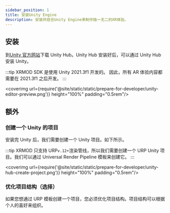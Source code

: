 ```yaml
---
sidebar_position: 1
title: 安装Unity Engine
description: 安装并结合Unity Engine来制作独一无二的XR体验。
---
```


## 安装

到[Unity 官方网站](https://unity3d.com/get-unity/download/archive)下载 Unity Hub。Unity Hub 安装好后，可以通过 Unity Hub 安装 Unity。

:::tip
XRMOD SDK 是使用 Unity 2021.3f1 开发的。 因此，所有 AR 体验内容都需要在 2021.3f1 之后开发。
:::

<coverimg url={require('@site/static/static/prepare-for-developer/unity-editor-preview.png')} height="100%" padding="0.5rem"/>

## 额外

### 创建一个 Unity 的项目

安装完 Unity 后，我们需要创建一个 Unity 项目。如下所示。

:::tip
XRMOD 只支持 URP`v.12+`渲染管线，所以我们需要创建一个 URP Unity 项目。我们可以通过 Universal Render Pipeline 模板来创建它。
:::

<coverimg url={require('@site/static/static/prepare-for-developer/unity-hub-create-project.png')} height="100%" padding="0.5rem"/>

### 优化项目结构（选择）

如果您想通过 URP 模板创建一个项目，您必须优化项目结构。项目结构可以根据个人的喜好来组织。
